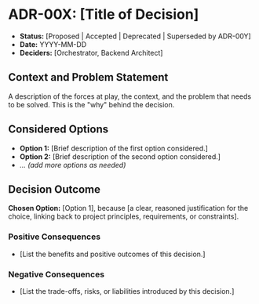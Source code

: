 # ADR-00X: [Title of Decision]

- **Status:** [Proposed | Accepted | Deprecated | Superseded by ADR-00Y]
- **Date:** YYYY-MM-DD
- **Deciders:** [Orchestrator, Backend Architect]

## Context and Problem Statement
A description of the forces at play, the context, and the problem that needs to be solved. This is the "why" behind the decision.

## Considered Options
- **Option 1:** [Brief description of the first option considered.]
- **Option 2:** [Brief description of the second option considered.]
- *... (add more options as needed)*

## Decision Outcome
**Chosen Option:** [Option 1], because [a clear, reasoned justification for the choice, linking back to project principles, requirements, or constraints].

### Positive Consequences
- [List the benefits and positive outcomes of this decision.]

### Negative Consequences
- [List the trade-offs, risks, or liabilities introduced by this decision.]
